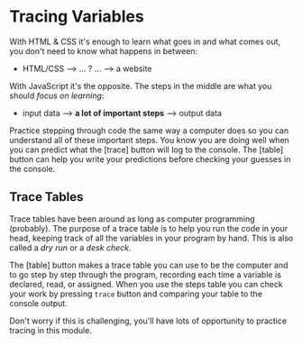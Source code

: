# Tracing Variables

With HTML & CSS it's enough to learn what goes in and what comes out, you don't
need to know what happens in between:

- HTML/CSS --> ... ? ... --> a website

With JavaScript it's the opposite. The steps in the middle are what you should
_focus on learning_:

- input data --> **a lot of important steps** --> output data

Practice stepping through code the same way a computer does so you can
understand all of these important steps. You know you are doing well when you
can predict what the [trace] button will log to the console. The [table] button
can help you write your predictions before checking your guesses in the console.

## Trace Tables

Trace tables have been around as long as computer programming (probably). The
purpose of a trace table is to help you run the code in your head, keeping track
of all the variables in your program by hand. This is also called a _dry run_ or
a _desk check_.

The [table] button makes a trace table you can use to be the computer and to go
step by step through the program, recording each time a variable is declared,
read, or assigned. When you use the steps table you can check your work by
pressing `trace` button and comparing your table to the console output.

Don't worry if this is challenging, you'll have lots of opportunity to practice
tracing in this module.
